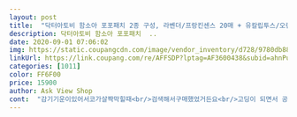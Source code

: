 ```yaml
---
layout: post 
title:  "닥터아토비 함소아 포포패치 2종 구성, 라벤더/프랑킨센스 20매 + 유칼립투스/오렌지" 
description: 닥터아토비 함소아 포포패치  ..
date: 2020-09-01 07:06:02 
img: https://static.coupangcdn.com/image/vendor_inventory/d728/9780db88a62b154c77ef10cb828c6cd1757785d35619b40cb90bd092d3c0.jpg 
linkUrl: https://link.coupang.com/re/AFFSDP?lptag=AF3600438&subid=ahnPublicAsk&pageKey=1885963460&itemId=3204663029&vendorItemId=71191912467&traceid=V0-113-c6afa5b6d4720c88 
categories: [1011] 
color: FF6F00 
price: 15900 
author: Ask View Shop 
cont:  "감기기운이있어서코가살짝막힐때<br/>검색해서구매했었거든요<br/>고딩이 되면서 공부분량도 많아지고 시간조절이 어려워 잠을 잘 못자는데(정작시간이 있어도 폰을 하고싶어하고) 엄마마음에 시간이 나면 잠이라도 자뒀으면 싶고 둘째아이 같은 경우 잘자야 키가크는데 늦게자고 일찍일어나야하는 큰애랑 같은 시간대로 지내게 되더라구요.<br/> 주말에 편하게 보는 핸드폰 못하게 기절시켜 재울수도 없고... <br/><br/>꺼내쓰기도좋네요!<br/>독하지않은 아로마향이라 너무 좋네요<br/>모양도귀엽고향기도은은해서<br/>무엇보다 싸게 사서 기분좋습니다.<br/><br/>보라색은모기패치나마음을편하게하는용도로사용하구요<br/>보라색은자기전이나마스크에붙여서사용합니다!<br/>새로바뀐패키지는지퍼백으로되어있어서<br/>스티커2개가씩5개가포장되어있어서<br/>아가들이감기에자주걸려서함소아한의원다닐때<br/>아가들이좋아해요<br/>아로마테라피는 개인의 차이도 있고 그 효과가 미미하더라도 분명히 있긴 있는거니까요.<br/><br/>아이들이 잘때 자주 뒤척이고 모기도 자주물리는 편이라 구매해봤어요<br/>앞뒤로하나씩붙여요<br/>어우저도 알죠.<br/> 이 패치하나가 뭐라고 애들을 재우겠어요.<br/> 근데 이걸붙이고 애들이 기분좋게 푹잘 잤다는 우연의 일치만으로도 점수주고싶네요.<br/><br/>어제 낮에 배송이 왔길래 저녁쯤 애들 런닝어깨부분에 하나씩 붙여줬어요.<br/><br/>예방용으로사용하고있구요<br/>오늘은 꿀잠 기대해봅니다<br/>오렌지는코를뻥뚫게하는용도로쓰구요<br/>오렌지색을붙여주면코가뚫려요!<br/>자기가붙인다고난리에요ㅋㅋㅋ<br/>잘쓰고있답니다!<br/>저는이거패키지변경전부터자주쓰는제품입니다<br/>제가 비누를 직접 만들어 쓰기때문에 방산시장에서 천연에센셜오일, 인공 프래그런스오일을 대량으로 구매해서 씁니다.<br/> 향에 대해 쬐금은  알고있다 생각해요.<br/><br/>주 고객층이 영유아 부모님들이겠지만 저는 초6,고1  애들위해 사봤어요.<br/><br/>지금  고등학생인 딸아이가 태어났을때부터 함소아 많이 다녔는데 요즘엔 다양한 제품이 많이나오네요.<br/><br/>진짜스티커인줄알고<br/>추천합니다!<br/>치료받고붙여주시기에<br/>치료용은아니지만<br/>침대가드나 엉덩이에 붙여도 떨어지지않아 좋습니다<br/>패치를 꺼내는순간 프래그런스가 아니고 천연 에센셜오일이구나 알 수 있었구요.<br/><br/>푹자서 개운하다고... <br/><br/>한번쯤 써보는것도 좋을것 같습니다.<br/><br/>향도 고급스러워요.<br/><br/>향이 좋다고 얘기하더라구요.<br/> 그러고는 일찍자야겠다고 씻고 저녁8시에 자서 아침7시에 일어났어요.<br/><br/>" 
---
```

